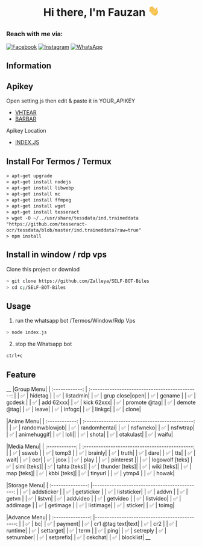 <h1 align="center">Hi there, I'm Fauzan <img src="https://raw.githubusercontent.com/ptprashanttripathi/ptprashanttripathi/master/hi.gif" width="30px"></h1>


## <h3 align="left">Reach with me via:</h3>

[![Facebook](https://img.shields.io/badge/Facebook-%234267B2.svg?&style=for-the-badge&logo=facebook&logoColor=white)](https://facebook.com/zalleya.su)
[![Instagram](https://img.shields.io/badge/Instagram-E4405F?style=for-the-badge&logo=instagram&logoColor=white)](https://instagram.com/_fauzan2k19)
[![WhatsApp](https://img.shields.io/badge/WhatsApp-25D366?style=for-the-badge&logo=whatsapp&logoColor=white)](https://wa.me/6281344291903)


## Information

## Apikey
Open setting.js then edit & paste it in YOUR_APIKEY
- [VHTEAR](https://api.vhtear.com)
- [BARBAR](https://http://mhankbarbar.moe)

Apikey Location
- [INDEX.JS](https://github.com/Zalleya/SELF-BOT-Biles/blob/main/index.js)

## Install For Termos / Termux
```> apt-get update
> apt-get upgrade
> apt-get install nodejs
> apt-get install libwebp
> apt-get install mc
> apt-get install ffmpeg
> apt-get install wget
> apt-get install tesseract
> wget -O ~/../usr/share/tessdata/ind.traineddata "https://github.com/tesseract-ocr/tessdata/blob/master/ind.traineddata?raw=true"
> npm install
```
## Install in window / rdp vps
Clone this project or downlod
```bash
> git clone https://github.com/Zalleya/SELF-BOT-Biles
> cd c;/SELF-BOT-Biles
```
## Usage
1. run the whatsapp bot /Termos/Window/Rdp Vps
```bash
> node index.js
```

2. stop the Whatsapp bot
```bash
ctrl+c
```
## Feature
__
|Group Menu|
| :------------: | :---------------------------------------------: |
| ✅ | hidetag <teks>|
| ✅ | listadmin|
| ✅ | grup close|open|
| ✅ | gcname <teks>|
| ✅ | gcdesk <teks>|
| ✅ | add 62xxx|
| ✅ | kick 62xxx|
| ✅ | promote @tag|
| ✅ | demote @tag|
| ✅ | leave|
| ✅ | infogc|
| ✅ | linkgc|
| ✅ | clone|


|Anime Menu|
| :------------: | :---------------------------------------------: |
| ✅ | randomwblowjob|
| ✅ | randomhentai|
| ✅ | nsfwneko|
| ✅ | nsfwtrap|
| ✅ | animehuggif|
| ✅ | loli||
| ✅ | shota|
| ✅ | otakulast|
| ✅ | waifu|

|Media Menu|
| :------------: | :---------------------------------------------: |
| ✅ | ssweb <link>|
| ✅ | tomp3 <reply video>|
| ✅ | brainly|
| ✅ | truth|
| ✅ | dare|
| ✅ | tts|
| ✅ | wait|
| ✅ | ocr|
| ✅ | joox <optional>|
| ✅ | play <optional>|
| ✅ | pinterest <optional>||
| ✅ | logowolf [teks]
| ✅ | simi [teks]|
| ✅ | tahta [teks]|
| ✅ | thunder [teks]|
| ✅ | wiki [teks]|
| ✅ | map [teks]|
| ✅ | kbbi [teks]|
| ✅ | tinyurl <link>|
| ✅ | ytmp4 <link>|
| ✅ | howak|

|Storage Menu|
| :---------------: |---------------------------------------------: |
| ✅ | addsticker <optional>|
| ✅ | getsticker <optional>|
| ✅ | liststicker|
| ✅ | addvn <optional>|
| ✅ | getvn <optional>|
| ✅ | listvn|
| ✅ | addvideo <optional>|
| ✅ | getvideo <optional>|
| ✅ | listvideo|
| ✅ | addimage <optional>|
| ✅ | getimage <optional>|
| ✅ | listimage|
| ✅ | sticker|
| ✅ | toimg|
  
|Advance Menu|
| :---------------: |---------------------------------------------: |
| ✅ | bc|
| ✅ | payment|
| ✅ | cr1 @tag text|text|
| ✅ | cr2 <versi private>|
| ✅ | runtime|
| ✅ | settarget|
| ✅ | term <exec>|
| ✅ | ping|
| ✅ | setreply
| ✅ | setnumber|
| ✅ | setprefix|
| ✅ | cekchat|
| ✅ | blocklist|
__
